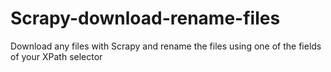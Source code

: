 # Scrapy-download-rename-files
Download any files with Scrapy and rename the files using one of the fields of your XPath selector
